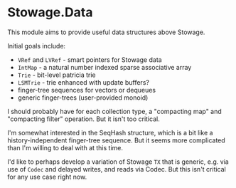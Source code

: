# Stowage.Data

This module aims to provide useful data structures above Stowage.

Initial goals include:

* `VRef` and `LVRef` - smart pointers for Stowage data
* `IntMap` - a natural number indexed sparse associative array
* `Trie` - bit-level patricia trie 
* `LSMTrie` - trie enhanced with update buffers?
* finger-tree sequences for vectors or dequeues
* generic finger-trees (user-provided monoid)

I should probably have for each collection type, a "compacting map" and "compacting filter" operation. But it isn't too critical. 

I'm somewhat interested in the SeqHash structure, which is a bit like a history-independent finger-tree sequence. But it seems more complicated than I'm willing to deal with at this time.

I'd like to perhaps develop a variation of Stowage `TX` that is generic, e.g. via use of `Codec` and delayed writes, and reads via Codec. But this isn't critical for any use case right now. 

